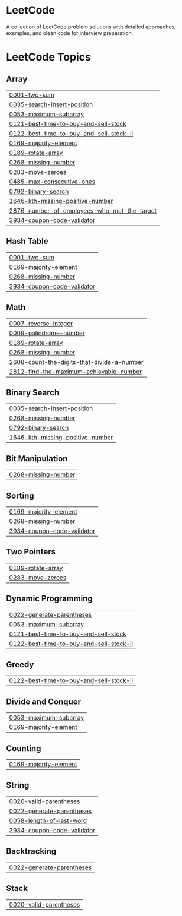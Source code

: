 # LeetCode
A collection of LeetCode problem solutions with detailed approaches, examples, and clean code for interview preparation.

<!---LeetCode Topics Start-->
# LeetCode Topics
## Array
|  |
| ------- |
| [0001-two-sum](https://github.com/Harsha-2603/LeetCode/tree/master/0001-two-sum) |
| [0035-search-insert-position](https://github.com/Harsha-2603/LeetCode/tree/master/0035-search-insert-position) |
| [0053-maximum-subarray](https://github.com/Harsha-2603/LeetCode/tree/master/0053-maximum-subarray) |
| [0121-best-time-to-buy-and-sell-stock](https://github.com/Harsha-2603/LeetCode/tree/master/0121-best-time-to-buy-and-sell-stock) |
| [0122-best-time-to-buy-and-sell-stock-ii](https://github.com/Harsha-2603/LeetCode/tree/master/0122-best-time-to-buy-and-sell-stock-ii) |
| [0169-majority-element](https://github.com/Harsha-2603/LeetCode/tree/master/0169-majority-element) |
| [0189-rotate-array](https://github.com/Harsha-2603/LeetCode/tree/master/0189-rotate-array) |
| [0268-missing-number](https://github.com/Harsha-2603/LeetCode/tree/master/0268-missing-number) |
| [0283-move-zeroes](https://github.com/Harsha-2603/LeetCode/tree/master/0283-move-zeroes) |
| [0485-max-consecutive-ones](https://github.com/Harsha-2603/LeetCode/tree/master/0485-max-consecutive-ones) |
| [0792-binary-search](https://github.com/Harsha-2603/LeetCode/tree/master/0792-binary-search) |
| [1646-kth-missing-positive-number](https://github.com/Harsha-2603/LeetCode/tree/master/1646-kth-missing-positive-number) |
| [2876-number-of-employees-who-met-the-target](https://github.com/Harsha-2603/LeetCode/tree/master/2876-number-of-employees-who-met-the-target) |
| [3934-coupon-code-validator](https://github.com/Harsha-2603/LeetCode/tree/master/3934-coupon-code-validator) |
## Hash Table
|  |
| ------- |
| [0001-two-sum](https://github.com/Harsha-2603/LeetCode/tree/master/0001-two-sum) |
| [0169-majority-element](https://github.com/Harsha-2603/LeetCode/tree/master/0169-majority-element) |
| [0268-missing-number](https://github.com/Harsha-2603/LeetCode/tree/master/0268-missing-number) |
| [3934-coupon-code-validator](https://github.com/Harsha-2603/LeetCode/tree/master/3934-coupon-code-validator) |
## Math
|  |
| ------- |
| [0007-reverse-integer](https://github.com/Harsha-2603/LeetCode/tree/master/0007-reverse-integer) |
| [0009-palindrome-number](https://github.com/Harsha-2603/LeetCode/tree/master/0009-palindrome-number) |
| [0189-rotate-array](https://github.com/Harsha-2603/LeetCode/tree/master/0189-rotate-array) |
| [0268-missing-number](https://github.com/Harsha-2603/LeetCode/tree/master/0268-missing-number) |
| [2608-count-the-digits-that-divide-a-number](https://github.com/Harsha-2603/LeetCode/tree/master/2608-count-the-digits-that-divide-a-number) |
| [2812-find-the-maximum-achievable-number](https://github.com/Harsha-2603/LeetCode/tree/master/2812-find-the-maximum-achievable-number) |
## Binary Search
|  |
| ------- |
| [0035-search-insert-position](https://github.com/Harsha-2603/LeetCode/tree/master/0035-search-insert-position) |
| [0268-missing-number](https://github.com/Harsha-2603/LeetCode/tree/master/0268-missing-number) |
| [0792-binary-search](https://github.com/Harsha-2603/LeetCode/tree/master/0792-binary-search) |
| [1646-kth-missing-positive-number](https://github.com/Harsha-2603/LeetCode/tree/master/1646-kth-missing-positive-number) |
## Bit Manipulation
|  |
| ------- |
| [0268-missing-number](https://github.com/Harsha-2603/LeetCode/tree/master/0268-missing-number) |
## Sorting
|  |
| ------- |
| [0169-majority-element](https://github.com/Harsha-2603/LeetCode/tree/master/0169-majority-element) |
| [0268-missing-number](https://github.com/Harsha-2603/LeetCode/tree/master/0268-missing-number) |
| [3934-coupon-code-validator](https://github.com/Harsha-2603/LeetCode/tree/master/3934-coupon-code-validator) |
## Two Pointers
|  |
| ------- |
| [0189-rotate-array](https://github.com/Harsha-2603/LeetCode/tree/master/0189-rotate-array) |
| [0283-move-zeroes](https://github.com/Harsha-2603/LeetCode/tree/master/0283-move-zeroes) |
## Dynamic Programming
|  |
| ------- |
| [0022-generate-parentheses](https://github.com/Harsha-2603/LeetCode/tree/master/0022-generate-parentheses) |
| [0053-maximum-subarray](https://github.com/Harsha-2603/LeetCode/tree/master/0053-maximum-subarray) |
| [0121-best-time-to-buy-and-sell-stock](https://github.com/Harsha-2603/LeetCode/tree/master/0121-best-time-to-buy-and-sell-stock) |
| [0122-best-time-to-buy-and-sell-stock-ii](https://github.com/Harsha-2603/LeetCode/tree/master/0122-best-time-to-buy-and-sell-stock-ii) |
## Greedy
|  |
| ------- |
| [0122-best-time-to-buy-and-sell-stock-ii](https://github.com/Harsha-2603/LeetCode/tree/master/0122-best-time-to-buy-and-sell-stock-ii) |
## Divide and Conquer
|  |
| ------- |
| [0053-maximum-subarray](https://github.com/Harsha-2603/LeetCode/tree/master/0053-maximum-subarray) |
| [0169-majority-element](https://github.com/Harsha-2603/LeetCode/tree/master/0169-majority-element) |
## Counting
|  |
| ------- |
| [0169-majority-element](https://github.com/Harsha-2603/LeetCode/tree/master/0169-majority-element) |
## String
|  |
| ------- |
| [0020-valid-parentheses](https://github.com/Harsha-2603/LeetCode/tree/master/0020-valid-parentheses) |
| [0022-generate-parentheses](https://github.com/Harsha-2603/LeetCode/tree/master/0022-generate-parentheses) |
| [0058-length-of-last-word](https://github.com/Harsha-2603/LeetCode/tree/master/0058-length-of-last-word) |
| [3934-coupon-code-validator](https://github.com/Harsha-2603/LeetCode/tree/master/3934-coupon-code-validator) |
## Backtracking
|  |
| ------- |
| [0022-generate-parentheses](https://github.com/Harsha-2603/LeetCode/tree/master/0022-generate-parentheses) |
## Stack
|  |
| ------- |
| [0020-valid-parentheses](https://github.com/Harsha-2603/LeetCode/tree/master/0020-valid-parentheses) |
<!---LeetCode Topics End-->